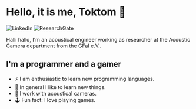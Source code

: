 # Hello, it is me, Toktom 👋

[<img align="left" alt="LinkedIn" src="https://img.shields.io/badge/LinkedIn-0077B5?style=for-the-badge&logo=linkedin&logoColor=white"/>][LinkedIn]
[<img align="left" alt="ResearchGate" src="https://img.shields.io/badge/ResearchGate-00CCBB?style=for-the-badge&logo=ResearchGate&logoColor=white"/>][ResearchGate]
</br>

Halli hallo, I'm an acoustical engineer working as researcher at the Acoustic Camera department from the GFaI e.V..

## I'm a programmer and a gamer

- ⚡ I am enthusiastic to learn new programming languages. 
- :book: In general I like to learn new things.
- :camera_flash: I work with acoustical cameras.
- 🕹️ Fun fact: I love playing games.


[ResearchGate]: https://www.researchgate.net/profile/Michael-Ackermann-3
[LinkedIn]: https://www.linkedin.com/in/michael-markus-ackermann/

